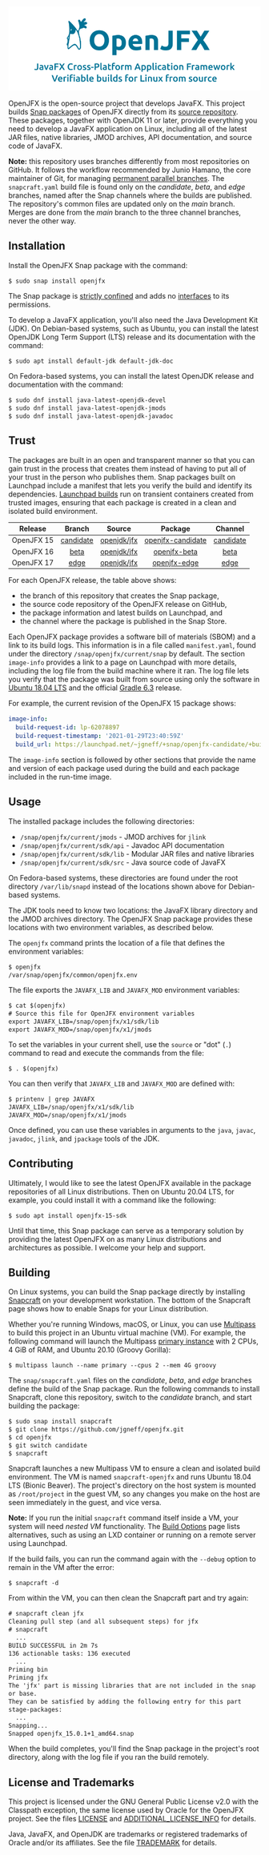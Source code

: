 ![OpenJFX: Verifiable builds for Linux from source](images/banner.svg)

OpenJFX is the open-source project that develops JavaFX. This project builds [Snap packages](https://snapcraft.io/openjfx) of OpenJFX directly from its [source repository](https://github.com/openjdk/jfx). These packages, together with OpenJDK 11 or later, provide everything you need to develop a JavaFX application on Linux, including all of the latest JAR files, native libraries, JMOD archives, API documentation, and source code of JavaFX.

**Note:** this repository uses branches differently from most repositories on GitHub. It follows the workflow recommended by Junio Hamano, the core maintainer of Git, for managing [permanent parallel branches](https://www.spinics.net/linux/lists/git/msg94767.html). The `snapcraft.yaml` build file is found only on the *candidate*, *beta*, and *edge* branches, named after the Snap channels where the builds are published. The repository's common files are updated only on the *main* branch. Merges are done from the *main* branch to the three channel branches, never the other way.

## Installation

Install the OpenJFX Snap package with the command:

```console
$ sudo snap install openjfx
```

The Snap package is [strictly confined](https://snapcraft.io/docs/snap-confinement) and adds no [interfaces](https://snapcraft.io/docs/supported-interfaces) to its permissions.

To develop a JavaFX application, you'll also need the Java Development Kit (JDK). On Debian-based systems, such as Ubuntu, you can install the latest OpenJDK Long Term Support (LTS) release and its documentation with the command:

```console
$ sudo apt install default-jdk default-jdk-doc
```

On Fedora-based systems, you can install the latest OpenJDK release and documentation with the command:

```console
$ sudo dnf install java-latest-openjdk-devel
$ sudo dnf install java-latest-openjdk-jmods
$ sudo dnf install java-latest-openjdk-javadoc
```

## Trust

The packages are built in an open and transparent manner so that you can gain trust in the process that creates them instead of having to put all of your trust in the person who publishes them. Snap packages built on Launchpad include a manifest that lets you verify the build and identify its dependencies. [Launchpad builds](https://launchpad.net/builders) run on transient containers created from trusted images, ensuring that each package is created in a clean and isolated build environment.

| Release | Branch | Source | Package | Channel |
|:-------:|:------:|:------:|:-------:|:-------:|
| OpenJFX 15 | [candidate][1] | [openjdk/jfx][4] | [openjfx-candidate][5] | [candidate][8] |
| OpenJFX 16 | [beta][2]      | [openjdk/jfx][4] | [openjfx-beta][6]      | [beta][8]      |
| OpenJFX 17 | [edge][3]      | [openjdk/jfx][4] | [openjfx-edge][7]      | [edge][8]      |

[1]: https://github.com/jgneff/openjfx/tree/candidate
[2]: https://github.com/jgneff/openjfx/tree/beta
[3]: https://github.com/jgneff/openjfx/tree/edge

[4]: https://github.com/openjdk/jfx

[5]: https://launchpad.net/~jgneff/+snap/openjfx-candidate
[6]: https://launchpad.net/~jgneff/+snap/openjfx-beta
[7]: https://launchpad.net/~jgneff/+snap/openjfx-edge

[8]: https://snapcraft.io/openjfx

For each OpenJFX release, the table above shows:

* the branch of this repository that creates the Snap package,
* the source code repository of the OpenJFX release on GitHub,
* the package information and latest builds on Launchpad, and
* the channel where the package is published in the Snap Store.

Each OpenJFX package provides a software bill of materials (SBOM) and a link to its build logs. This information is in a file called `manifest.yaml`, found under the directory `/snap/openjfx/current/snap` by default. The section `image-info` provides a link to a page on Launchpad with more details, including the log file from the build machine where it ran. The log file lets you verify that the package was built from source using only the software in [Ubuntu 18.04 LTS](https://cloud-images.ubuntu.com/bionic/current/) and the official [Gradle 6.3](https://gradle.org/releases/) release.

For example, the current revision of the OpenJFX 15 package shows:

```yaml
image-info:
  build-request-id: lp-62078897
  build-request-timestamp: '2021-01-29T23:40:59Z'
  build_url: https://launchpad.net/~jgneff/+snap/openjfx-candidate/+build/1276853
```

The `image-info` section is followed by other sections that provide the name and version of each package used during the build and each package included in the run-time image.

## Usage

The installed package includes the following directories:

* `/snap/openjfx/current/jmods` - JMOD archives for `jlink`
* `/snap/openjfx/current/sdk/api` - Javadoc API documentation
* `/snap/openjfx/current/sdk/lib` - Modular JAR files and native libraries
* `/snap/openjfx/current/sdk/src` - Java source code of JavaFX

On Fedora-based systems, these directories are found under the root directory `/var/lib/snapd` instead of the locations shown above for Debian-based systems.

The JDK tools need to know two locations: the JavaFX library directory and the JMOD archives directory. The OpenJFX Snap package provides these locations with two environment variables, as described below.

The `openjfx` command prints the location of a file that defines the environment variables:

```console
$ openjfx
/var/snap/openjfx/common/openjfx.env
```

The file exports the `JAVAFX_LIB` and `JAVAFX_MOD` environment variables:

```console
$ cat $(openjfx)
# Source this file for OpenJFX environment variables
export JAVAFX_LIB=/snap/openjfx/x1/sdk/lib
export JAVAFX_MOD=/snap/openjfx/x1/jmods
```

To set the variables in your current shell, use the `source` or "dot" (`.`) command to read and execute the commands from the file:

```console
$ . $(openjfx)
```

You can then verify that `JAVAFX_LIB` and `JAVAFX_MOD` are defined with:

```console
$ printenv | grep JAVAFX
JAVAFX_LIB=/snap/openjfx/x1/sdk/lib
JAVAFX_MOD=/snap/openjfx/x1/jmods
```

Once defined, you can use these variables in arguments to the `java`, `javac`, `javadoc`, `jlink`, and `jpackage` tools of the JDK.

## Contributing

Ultimately, I would like to see the latest OpenJFX available in the package repositories of all Linux distributions. Then on Ubuntu 20.04 LTS, for example, you could install it with a command like the following:

```console
$ sudo apt install openjfx-15-sdk
```

Until that time, this Snap package can serve as a temporary solution by providing the latest OpenJFX on as many Linux distributions and architectures as possible. I welcome your help and support.

## Building

On Linux systems, you can build the Snap package directly by installing [Snapcraft](https://snapcraft.io/snapcraft) on your development workstation. The bottom of the Snapcraft page shows how to enable Snaps for your Linux distribution.

Whether you're running Windows, macOS, or Linux, you can use [Multipass](https://multipass.run) to build this project in an Ubuntu virtual machine (VM). For example, the following command will launch the Multipass [primary instance](https://multipass.run/docs/primary-instance) with 2 CPUs, 4 GiB of RAM, and Ubuntu 20.10 (Groovy Gorilla):

```console
$ multipass launch --name primary --cpus 2 --mem 4G groovy
```

The `snap/snapcraft.yaml` files on the *candidate*, *beta*, and *edge* branches define the build of the Snap package. Run the following commands to install Snapcraft, clone this repository, switch to the *candidate* branch, and start building the package:

```console
$ sudo snap install snapcraft
$ git clone https://github.com/jgneff/openjfx.git
$ cd openjfx
$ git switch candidate
$ snapcraft
```

Snapcraft launches a new Multipass VM to ensure a clean and isolated build environment. The VM is named `snapcraft-openjfx` and runs Ubuntu 18.04 LTS (Bionic Beaver). The project's directory on the host system is mounted as `/root/project` in the guest VM, so any changes you make on the host are seen immediately in the guest, and vice versa.

**Note:** If you run the initial `snapcraft` command itself inside a VM, your system will need *nested VM* functionality. The [Build Options](https://snapcraft.io/docs/build-options) page lists alternatives, such as using an LXD container or running on a remote server using Launchpad.

If the build fails, you can run the command again with the `--debug` option to remain in the VM after the error:

```console
$ snapcraft -d
```

From within the VM, you can then clean the Snapcraft part and try again:

```console
# snapcraft clean jfx
Cleaning pull step (and all subsequent steps) for jfx
# snapcraft
  ...
BUILD SUCCESSFUL in 2m 7s
136 actionable tasks: 136 executed
  ...
Priming bin
Priming jfx
The 'jfx' part is missing libraries that are not included in the snap or base.
They can be satisfied by adding the following entry for this part
stage-packages:
  ...
Snapping...
Snapped openjfx_15.0.1+1_amd64.snap
```

When the build completes, you'll find the Snap package in the project's root directory, along with the log file if you ran the build remotely.

## License and Trademarks

This project is licensed under the GNU General Public License v2.0 with the Classpath exception, the same license used by Oracle for the OpenJFX project. See the files [LICENSE](LICENSE) and [ADDITIONAL_LICENSE_INFO](ADDITIONAL_LICENSE_INFO) for details.

Java, JavaFX, and OpenJDK are trademarks or registered trademarks of Oracle and/or its affiliates. See the file [TRADEMARK](TRADEMARK) for details.
